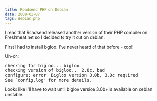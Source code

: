 ```yaml
---
title: Roadsend PHP on Debian
date: 2008-01-07
tags: debian,php
---
```

I read that Roadsend released another version of their PHP compiler on Freshmeat.net so I decided to try it out on debian.

First I had to install bigloo. I've never heard of that before - cool!

Uh-oh:

<pre>
checking for bigloo... bigloo
checking version of bigloo... 2.8c, bad
configure: error: Bigloo version 3.0b, 3.0c required
See `config.log' for more details.</pre>

Looks like I'll have to wait until bigloo version 3.0b+ is available on debian unstable.

